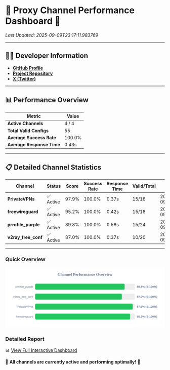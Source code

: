 # 🌟 Proxy Channel Performance Dashboard 🌟

_Last Updated: 2025-09-09T23:17:11.983769_

---

## 👩‍💻 Developer Information

- **[GitHub Profile](https://github.com/4n0nymou3)**  
- **[Project Repository](https://github.com/4n0nymou3/multi-proxy-config-fetcher)**  
- **[X (Twitter)](https://x.com/4n0nymou3)**  

---

## 📊 Performance Overview

| Metric                | Value       |
|-----------------------|-------------|
| **Active Channels**   | 4 / 4       |
| **Total Valid Configs** | 55          |
| **Average Success Rate** | 100.0%      |
| **Average Response Time** | 0.43s       |

---

## 📋 Detailed Channel Statistics

| Channel          | Status     | Score  | Success Rate | Response Time | Valid/Total | Last Success               |
|------------------|------------|--------|--------------|---------------|-------------|----------------------------|
| **PrivateVPNs**  | ✅ Active  | 97.9%  | 100.0% | 0.37s         | 15/16       | 2025-09-09T23:17:11.537899 |
| **freewireguard**  | ✅ Active  | 95.2%  | 100.0% | 0.42s         | 15/18       | 2025-09-09T23:17:11.981851 |
| **prrofile_purple**  | ✅ Active  | 89.8%  | 100.0% | 0.58s         | 15/24       | 2025-09-09T23:17:10.703020 |
| **v2ray_free_conf**  | ✅ Active  | 87.0%  | 100.0% | 0.37s         | 10/20       | 2025-09-09T23:17:11.126288 |

---

### Quick Overview
<div align="center">
  <a href="https://raw.githubusercontent.com/nullluser/NullRepo/refs/heads/main/assets/channel_stats_chart.svg">
    <img src="https://raw.githubusercontent.com/nullluser/NullRepo/refs/heads/main/assets/channel_stats_chart.svg" alt="Source Performance Statistics" width="800">
  </a>
</div>

### Detailed Report
📊 [View Full Interactive Dashboard](https://htmlpreview.github.io/?https://github.com/nullluser/NullRepo/blob/main/assets/performance_report.html)

🎉 **All channels are currently active and performing optimally!** 🎉
